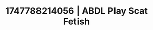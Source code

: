 ---
categories:
- Glowing skin
- Mindful kink
- Soft bondage
- Enema fetish
- Spitroast
image: /assets/images/1747788214056.jpg
layout: post
seo:
  description: Featured content with sensual ABDL Play, Scat Fetish. HD images available.
  keywords: ABDL Play, Scat Fetish
  og_image: /assets/images/1747788214056.jpg
  schema_type: VisualArtwork
tags:
- ABDL Play
- Scat Fetish
- '#1747788214056'
title: 1747788214056 | ABDL Play Scat Fetish
---
